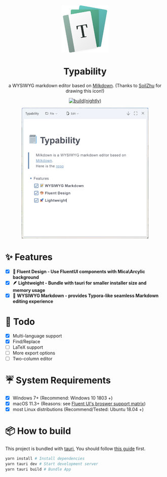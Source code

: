 <div align="center">

<img src="./images/typability-icon.svg" width="150" />

# Typability
a WYSIWYG markdown editor based on [Milkdown](https://milkdown.dev/).
(Thanks to [SoilZhu](https://github.com/SoilZhu) for drawing this icon!)

[![build(nightly)](https://github.com/SimonShiki/Typability/actions/workflows/validate.yml/badge.svg)](https://github.com/SimonShiki/Typability/actions/workflows/validate.yml)


<img src="./images/typability-screenshot.png" width="400" />
</div>

# ✨ Features
- [x] **🌈 Fluent Design - Use FluentUI components with Mica\Arcylic background**
- [x] **🪶 Lightweight - Bundle with tauri for smaller installer size and memory usage**
- [x] 📝 **WYSIWYG Markdown - provides Typora-like seamless Markdown editing experience**
# 🚧 Todo
- [x] Multi-language support
- [x] Find/Replace
- [ ] LaTeX support
- [ ] More export options
- [ ] Two-column editor

# ☔ System Requirements
- [x] Windows 7+ (Recommend: Windows 10 1803 +)
- [x] macOS 11.3+ (Reasons: see [Fluent UI's broswer support matrix](https://react.fluentui.dev/?path=/docs/concepts-developer-browser-support-matrix--page))
- [x] most Linux distributions (Recommend/Tested: Ubuntu 18.04 +)

# 📦 How to build
This project is bundled with [tauri](https://tauri.app), You should follow [this guide](https://tauri.app/v1/guides/getting-started/prerequisites/) first.
```bash
yarn install # Install dependencies
yarn tauri dev # Start development server
yarn tauri build # Bundle App
```
